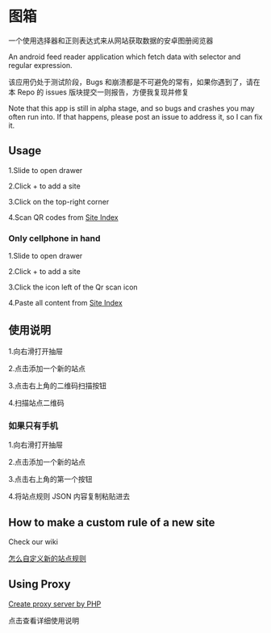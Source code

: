# 图箱

一个使用选择器和正则表达式来从网站获取数据的安卓图册阅览器

An android feed reader application which fetch data with selector and regular expression.

该应用仍处于测试阶段，Bugs 和崩溃都是不可避免的常有，如果你遇到了，请在本 Repo 的 issues 版块提交一则报告，方便我复现并修复

Note that this app is still in alpha stage, and so bugs and crashes you may often run into. If that happens, please post an issue to address it, so I can fix it.

## Usage

1.Slide to open drawer

2.Click + to add a site

3.Click on the top-right corner

4.Scan QR codes from [Site Index](https://github.com/H-Viewer-Sites/Index)

### Only cellphone in hand

1.Slide to open drawer

2.Click + to add a site

3.Click the icon left of the Qr scan icon

4.Paste all content from [Site Index](https://github.com/H-Viewer-Sites/Index)

## 使用说明

1.向右滑打开抽屉

2.点击添加一个新的站点

3.点击右上角的二维码扫描按钮

4.扫描站点二维码

### 如果只有手机

1.向右滑打开抽屉

2.点击添加一个新的站点

3.点击右上角的第一个按钮

4.将站点规则 JSON 内容复制粘贴进去

## How to make a custom rule of a new site
Check our wiki

[怎么自定义新的站点规则](https://github.com/PureDark/H-Viewer/wiki/%E6%80%8E%E4%B9%88%E8%87%AA%E5%AE%9A%E4%B9%89%E6%96%B0%E7%9A%84%E7%AB%99%E7%82%B9%E8%A7%84%E5%88%99)

## Using Proxy

[Create proxy server by PHP](https://github.com/PureDark/HProxy-PHP)

点击查看详细使用说明
